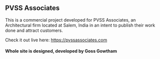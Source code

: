 ## PVSS Associates
This is a commercial project developed for PVSS Associates, an Architectural firm located at Salem, India in an intent to publish their work done and attract customers.

Check it out live here: https://pvssassociates.com

#### Whole site is designed, developed by Goss Gowtham
